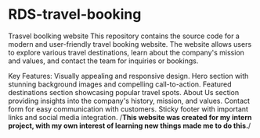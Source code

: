 # RDS-travel-booking
Trasvel boolking website
This repository contains the source code for a modern and user-friendly travel booking website. The website allows users to explore various travel destinations, learn about the company's mission and values, and contact the team for inquiries or bookings.

Key Features:
Visually appealing and responsive design.
Hero section with stunning background images and compelling call-to-action.
Featured destinations section showcasing popular travel spots.
About Us section providing insights into the company's history, mission, and values.
Contact form for easy communication with customers.
Sticky footer with important links and social media integration.
/**This website was created for my intern project, with my own interest of learning new things made me to do this.**/
 

